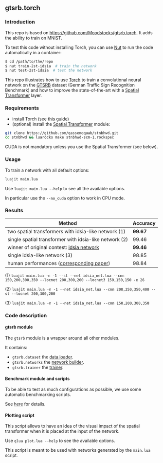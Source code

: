 ## gtsrb.torch

### Introduction
This repo is based on https://github.com/Moodstocks/gtsrb.torch.
It adds the ability to train on MNIST.

To test this code without installing Torch, you can use [Nut](https://github.com/matthieudelaro/nut) to run
the code automatically in a container:
``` bash
$ cd /path/to/the/repo
$ nut train-2st-idsia  # train the network
$ nut test-2st-idsia  # test the network
```

This repo illustrates how to use [Torch](http://torch.ch/) to train a
convolutional neural network on the [GTSRB](http://benchmark.ini.rub.de/?section=gtsrb&subsection=news)
dataset (German Traffic Sign Recognition Benchmark) and how to improve the
state-of-the-art with a [Spatial Transformer](http://arxiv.org/abs/1506.02025) layer.

### Requirements

* install Torch (see [this guide](http://torch.ch/docs/getting-started.html))
* (optional) install the [Spatial Transformer](https://github.com/qassemoquab/stnbhwd)
module:

```bash
git clone https://github.com/qassemoquab/stnbhwd.git
cd stnbhwd && luarocks make stnbhwd-scm-1.rockspec
```

CUDA is not mandatory unless you use the Spatial Transformer (see below).

### Usage

To train a network with all default options:

```bash
luajit main.lua
```

Use `luajit main.lua --help` to see all the available options.

In particular use the `--no_cuda` option to work in CPU mode.

### Results

| Method | Accuracy |
| --- | --- |
| two spatial transformers with idsia-like network (1) | **99.67** |
| single spatial transformer with idsia-like network (2) | 99.46 |
| winner of original contest: [idsia network](http://people.idsia.ch/~juergen/nn2012traffic.pdf) | **99.46** |
| single idsia-like network (3) | 98.85 |
| human performances ([corresponding paper](http://image.diku.dk/igel/paper/MvCBMLAfTSR.pdf)) | 98.84 |

(1) `luajit main.lua -n -1 --st --net idsia_net.lua --cnn 150,200,300,350 --locnet 200,300,200 --locnet3 150,150,150 -e 26`

(2) `luajit main.lua -n -1 --net idsia_net.lua --cnn 200,250,350,400 --st --locnet 200,300,200`

(3) `luajit main.lua -n -1 --net idsia_net.lua --cnn 150,200,300,350`

### Code description

#### gtsrb module

The `gtsrb` module is a wrapper around all other modules.

It contains:

* `gtsrb.dataset` the [data loader](docs/dataset.md).
* `gtsrb.networks` the [network builder](docs/networks.md).
* `gtsrb.trainer` the [trainer](docs/trainer.md).

#### Benchmark module and scripts

To be able to test as much configurations as possible, we use some automatic
benchmarking scripts.

See [here](docs/bench.md) for details.

#### Plotting script

This script allows to have an idea of the visual impact of the spatial
transformer when it is placed at the input of the network.

Use `qlua plot.lua --help` to see the available options.

This script is meant to be used with networks generated by the `main.lua` script.
